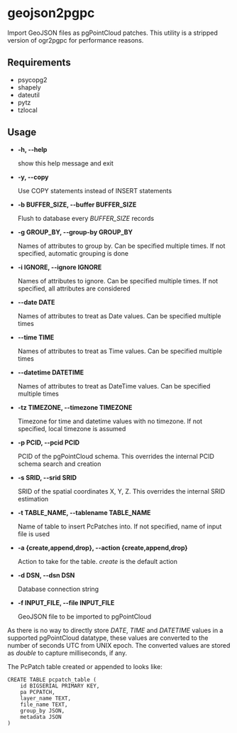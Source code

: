 # geojson2pgpc

Import GeoJSON files as pgPointCloud patches. This utility is a stripped version of ogr2pgpc for performance reasons.

## Requirements

* psycopg2
* shapely
* dateutil
* pytz
* tzlocal

## Usage

* __-h, --help__

  show this help message and exit

* __-y, --copy__

  Use COPY statements instead of INSERT statements  

* __-b BUFFER_SIZE, --buffer BUFFER_SIZE__

  Flush to database every _BUFFER_SIZE_ records  

* __-g GROUP_BY, --group-by GROUP_BY__

  Names of attributes to group by. Can be specified multiple times. If not specified, automatic grouping is done  

* __-i IGNORE, --ignore IGNORE__

  Names of attributes to ignore. Can be specified multiple times. If not specified, all attributes are considered  

* __--date DATE__

  Names of attributes to treat as Date values. Can be specified multiple times  

* __--time TIME__

  Names of attributes to treat as Time values. Can be specified multiple times  

* __--datetime DATETIME__

  Names of attributes to treat as DateTime values. Can be specified multiple times  

* __-tz TIMEZONE, --timezone TIMEZONE__

  Timezone for time and datetime values with no timezone. If not specified, local timezone is assumed  

* __-p PCID, --pcid PCID__

  PCID of the pgPointCloud schema. This overrides the internal PCID schema search and creation  

* __-s SRID, --srid SRID__

  SRID of the spatial coordinates X, Y, Z. This overrides the internal SRID estimation  

* __-t TABLE_NAME, --tablename TABLE_NAME__

  Name of table to insert PcPatches into. If not specified, name of input file is used  

* __-a {create,append,drop}, --action {create,append,drop}__

  Action to take for the table. _create_ is the default action  

* __-d DSN, --dsn DSN__

  Database connection string  

* __-f INPUT_FILE, --file INPUT_FILE__

  GeoJSON file to be imported to pgPointCloud  

As there is no way to directly store _DATE_, _TIME_ and _DATETIME_ values in a supported pgPointCloud datatype, these values are converted to the number of seconds UTC from UNIX epoch. The converted values are stored as _double_ to capture milliseconds, if any.

The PcPatch table created or appended to looks like:

```
CREATE TABLE pcpatch_table (
    id BIGSERIAL PRIMARY KEY,
    pa PCPATCH,
    layer_name TEXT,
    file_name TEXT,
    group_by JSON,
    metadata JSON
)
```


